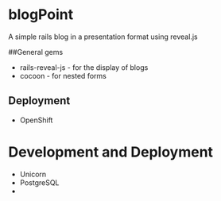 # blogPoint
A simple rails blog in a presentation format using reveal.js

##General gems
- rails-reveal-js - for the display of blogs
- cocoon - for nested forms

## Deployment
- OpenShift

# Development and Deployment
- Unicorn
- PostgreSQL
- 
